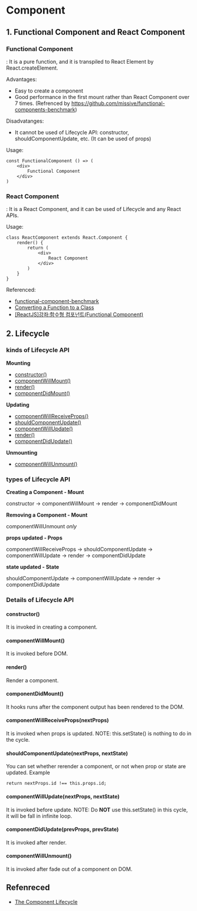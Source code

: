 # Component

## 1. Functional Component and React Component
### Functional Component
: It is a pure function, and it is transpiled to React Element by React.createElement.

Advantages:
- Easy to create a component
- Good performance in the first mount rather than React Component over 7 times.
(Refrenced by https://github.com/missive/functional-components-benchmark)

Disadvatanges:
- It cannot be used of Lifecycle API: constructor, shouldComponentUpdate, etc. (It can be used of props)

Usage:
```
const FunctionalComponent () => (
    <div>
        Functional Component
    </div>
)
```

### React Component
: It is a React Component, and it can be used of Lifecycle and any React APIs.

Usage:
```
class ReactComponent extends React.Component {
    render() {
        return (
            <div>
                React Component
            </div>
        )
    }
}
```

Referenced:
- [functional-component-benchmark](https://github.com/missive/functional-components-benchmark)
- [Converting a Function to a Class](https://facebook.github.io/react/docs/state-and-lifecycle.html#converting-a-function-to-a-class)
- [[ReactJS]강좌:함수형 컴포넌트(Functional Component)](https://velopert.com/2994)


## 2. Lifecycle
### kinds of Lifecycle API
__Mounting__
- [constructor()](#constructor)
- [componentWillMount()](#componentwillmount)
- [render()](#render)
- [componentDidMount()](#componentdidmount)

__Updating__
- [componentWillReceiveProps()](#componentwillreceivepropsnextprops)
- [shouldComponentUpdate()](#shouldcomponentupdatenextprops-nextstate)
- [componentWillUpdate()](#componentwillupdatenextprops-nextstate)
- [render()](#render)
- [componentDidUpdate()](#componentdidupdate)

__Unmounting__
- [componentWillUnmount()](#componentwillunmount)

### types of Lifecycle API
__Creating a Component - Mount__

constructor -> componentWillMount -> render -> componentDidMount

__Removing a Component - Mount__

componentWillUnmount _only_

__props updated - Props__

componentWillReceiveProps -> shouldComponentUpdate -> componentWillUpdate -> render -> componentDidUpdate

__state updated - State__

shouldComponentUpdate -> componentWillUpdate -> render -> componentDidUpdate

### Details of Lifecycle API
#### constructor()
It is invoked in creating a component.

#### componentWillMount()
It is invoked before DOM.

#### render()
Render a component.

#### componentDidMount()
It hooks runs after the component output has been rendered to the DOM.

#### componentWillReceiveProps(nextProps)
It is invoked when props is updated.
NOTE: this.setState() is nothing to do in the cycle.

#### shouldComponentUpdate(nextProps, nextState)
You can set whether rerender a component, or not when prop or state are updated.
Example
```
return nextProps.id !== this.props.id;
```
#### componentWillUpdate(nextProps, nextState)
It is invoked before update.
NOTE: Do __NOT__ use this.setState() in this cycle, it will be fall in infinite loop.

#### componentDidUpdate(prevProps, prevState)
It is invoked after render.

#### componentWillUnmount()
It is invoked after fade out of a component on DOM.



## Refenreced
- [The Component Lifecycle](https://facebook.github.io/react/docs/react-component.html#the-component-lifecycle)